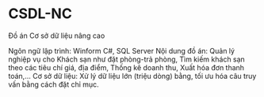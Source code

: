 # CSDL-NC
Đồ án Cơ sở dữ liệu nâng cao

Ngôn ngữ lập trình: Winform C#, SQL Server
Nội dung đồ án: 
Quản lý nghiệp vụ cho Khách sạn như đặt phòng-trả phòng, Tìm kiếm khách sạn theo các tiêu chí giá, địa điểm, Thống kê doanh thu, Xuất hóa đơn thanh toán,...
Cơ sở dữ liệu: Xử lý dữ liệu lớn (triệu dòng) bằng, tối ưu hóa câu truy vấn bằng cách đặt chỉ mục.

